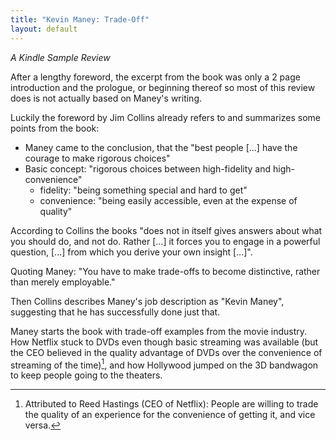 ```yaml
---
title: "Kevin Maney: Trade-Off"
layout: default
---
```


_A Kindle Sample Review_

After a lengthy foreword, the excerpt from the book was only a 2 page introduction and the prologue, or beginning thereof so most of this review does is not actually based on Maney's writing.
	
Luckily the foreword by Jim Collins already refers to and summarizes some points from the book:
* Maney came to the conclusion, that the "best people [...] have the courage to make rigorous choices"
* Basic concept: "rigorous choices between high-fidelity and high-convenience"
	* fidelity: "being something special and hard to get"
	* convenience: "being easily accessible, even at the expense of quality"

According to Collins the books "does not in itself gives answers about what you should do, and not do. Rather [...] it forces you to engage in a powerful question, [...] from which you derive your own insight [...]".

Quoting Maney: "You have to make trade-offs to become distinctive, rather than merely employable."

Then Collins describes Maney's job description as "Kevin Maney", suggesting that he has successfully done just that.

Maney starts the book with trade-off examples from the movie industry. How Netflix stuck to DVDs even though basic streaming was available (but the CEO believed in the quality advantage of DVDs over the convenience of streaming of the time)[^1], and how Hollywood jumped on the 3D bandwagon to keep people going to the theaters.

[^1]: Attributed to Reed Hastings (CEO of Netflix): People are willing to trade the quality of an experience for the convenience of getting it, and vice versa.